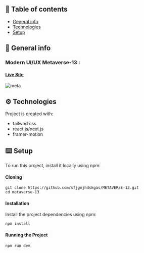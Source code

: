 ## 📜 Table of contents
* [General info](#general-info)
* [Technologies](#technologies)
* [Setup](#setup)

## 📄 General info
### Modern UI/UX Metaverse-13 :
#### <a href="https://master--metaversus-13.netlify.app/" target="_blank"> Live Site </a>
![meta](https://github.com/sfjgnjhdskgas/METAVERSE-13/assets/149872862/cb455229-611c-4663-b4be-33d7a664258a)



## ⚙️ Technologies
Project is created with:
* tailwnd css
* react.js/next.js
* framer-motion
	
## ⌨️ Setup
To run this project, install it locally using npm:
#### Cloning
```
git clone https://github.com/sfjgnjhdskgas/METAVERSE-13.git
cd metaverse-13
```
#### Installation
Install the project dependencies using npm:
```
npm install
```
#### Running the Project
```
npm run dev
```
